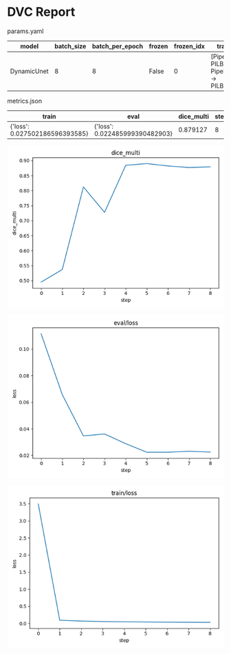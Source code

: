 # DVC Report

params.yaml

| model       |   batch_size |   batch_per_epoch | frozen   |   frozen_idx | transforms                                                      |
|-------------|--------------|-------------------|----------|--------------|-----------------------------------------------------------------|
| DynamicUnet |            8 |                 8 | False    |            0 | [Pipeline: PILBase.create, Pipeline: partial -> PILBase.create] |

metrics.json

| train                          | eval                           |   dice_multi |   step |
|--------------------------------|--------------------------------|--------------|--------|
| {'loss': 0.027502186596393585} | {'loss': 0.022485999390482903} |     0.879127 |      8 |

![static/dice_multi](static/dice_multi.png)

![static/eval/loss](static/eval/loss.png)

![static/train/loss](static/train/loss.png)
